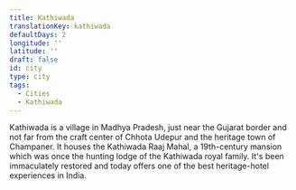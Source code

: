 ```yaml
---
title: Kathiwada
translationKey: kathiwada
defaultDays: 2
longitude: ''
latitude: ''
draft: false
id: city
type: city
tags:
  - Cities
  - Kathiwada
---
```

Kathiwada is a village in Madhya Pradesh, just near the Gujarat border and not far from the craft center of Chhota Udepur and the heritage town of Champaner. It houses the Kathiwada Raaj Mahal, a 19th-century mansion which was once the hunting lodge of the Kathiwada royal family. It's been immaculately restored and today offers one of the best heritage-hotel experiences in India. 